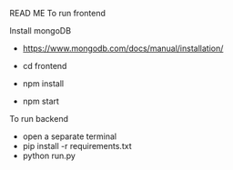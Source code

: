 READ ME
To run frontend

Install mongoDB 
 - https://www.mongodb.com/docs/manual/installation/
  
- cd frontend
- npm install
- npm start

To run backend

- open a separate terminal
- pip install -r requirements.txt
- python run.py

